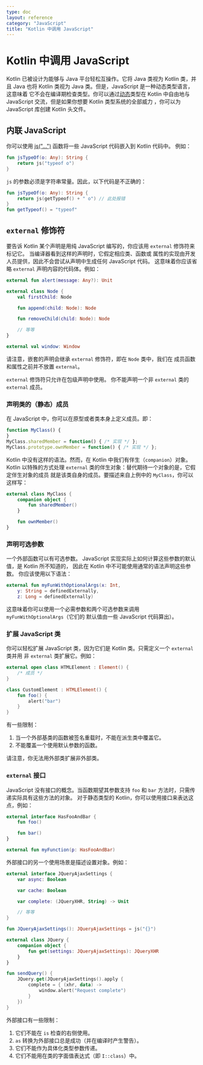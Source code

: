 ```yaml
---
type: doc
layout: reference
category: "JavaScript"
title: "Kotlin 中调用 JavaScript"
---
```


# Kotlin 中调用 JavaScript

Kotlin 已被设计为能够与 Java 平台轻松互操作。它将 Java 类视为 Kotlin 类，并且
Java 也将 Kotlin 类视为 Java 类。但是，JavaScript 是一种动态类型语言，这意味着
它不会在编译期检查类型。你可以通过[动态](dynamic-type.html)类型在
Kotlin 中自由地与 JavaScript 交流，但是如果你想要 Kotlin 类型系统的全部威力
，你可以为 JavaScript 库创建 Kotlin 头文件。


## 内联 JavaScript

你可以使用 [js("...")](https://kotlinlang.org/api/latest/jvm/stdlib/kotlin.js/js.html) 函数将一些 JavaScript 代码嵌入到 Kotlin 代码中。
例如：

``` kotlin
fun jsTypeOf(o: Any): String {
    return js("typeof o")
}
```

`js` 的参数必须是字符串常量。因此，以下代码是不正确的：
``` kotlin
fun jsTypeOf(o: Any): String {
    return js(getTypeof() + " o") // 此处报错
}
fun getTypeof() = "typeof"
```


## `external` 修饰符

要告诉 Kotlin 某个声明是用纯 JavaScript 编写的，你应该用 `external` 修饰符来标记它。
当编译器看到这样的声明时，它假定相应类、函数或
属性的实现由开发人员提供，因此不会尝试从声明中生成任何 JavaScript 代码。
这意味着你应该省略 `external` 声明内容的代码体。例如：

``` kotlin
external fun alert(message: Any?): Unit

external class Node {
    val firstChild: Node

    fun append(child: Node): Node

    fun removeChild(child: Node): Node

    // 等等
}

external val window: Window
```

请注意，嵌套的声明会继承 `external` 修饰符，即在 `Node` 类中，我们在
成员函数和属性之前并不放置 `external`。

`external` 修饰符只允许在包级声明中使用。 你不能声明一个非 `external` 类的 `external` 成员。


### 声明类的（静态）成员

在 JavaScript 中，你可以在原型或者类本身上定义成员。即：

``` javascript
function MyClass() {
}
MyClass.sharedMember = function() { /* 实现 */ };
MyClass.prototype.ownMember = function() { /* 实现 */ };
```

Kotlin 中没有这样的语法。然而，在 Kotlin 中我们有伴生（`companion`）对象。Kotlin 以特殊的方式处理
`external` 类的伴生对象：替代期待一个对象的是，它假定伴生对象的成员
就是该类自身的成员。要描述来自上例中的 `MyClass`，你可以这样写：

``` kotlin
external class MyClass {
    companion object {
        fun sharedMember()
    }

    fun ownMember()
}
```


### 声明可选参数

一个外部函数可以有可选参数。
JavaScript 实现实际上如何计算这些参数的默认值，是 Kotlin 所不知道的，
因此在 Kotlin 中不可能使用通常的语法声明这些参数。
你应该使用以下语法：

``` kotlin
external fun myFunWithOptionalArgs(x: Int,
    y: String = definedExternally,
    z: Long = definedExternally)
```

这意味着你可以使用一个必需参数和两个可选参数来调用 `myFunWithOptionalArgs`（它们的
默认值由一些 JavaScript 代码算出）。


### 扩展 JavaScript 类

你可以轻松扩展 JavaScript 类，因为它们是 Kotlin 类。只需定义一个 `external` 类并用
非 `external` 类扩展它。例如：

``` kotlin
external open class HTMLElement : Element() {
    /* 成员 */
}

class CustomElement : HTMLElement() {
    fun foo() {
        alert("bar")
    }
}
```

有一些限制：

1. 当一个外部基类的函数被签名重载时，不能在派生类中覆盖它。
2. 不能覆盖一个使用默认参数的函数。

请注意，你无法用外部类扩展非外部类。


### `external` 接口

JavaScript 没有接口的概念。当函数期望其参数支持 `foo`
和 `bar` 方法时，只需传递实际具有这些方法的对象。
对于静态类型的 Kotlin，你可以使用接口来表达这点，例如：

``` kotlin
external interface HasFooAndBar {
    fun foo()

    fun bar()
}

external fun myFunction(p: HasFooAndBar)
```

外部接口的另一个使用场景是描述设置对象。例如：

``` kotlin
external interface JQueryAjaxSettings {
    var async: Boolean

    var cache: Boolean

    var complete: (JQueryXHR, String) -> Unit

    // 等等
}

fun JQueryAjaxSettings(): JQueryAjaxSettings = js("{}")

external class JQuery {
    companion object {
        fun get(settings: JQueryAjaxSettings): JQueryXHR
    }
}

fun sendQuery() {
    JQuery.get(JQueryAjaxSettings().apply {
        complete = { (xhr, data) ->
            window.alert("Request complete")
        }
    })
}
```

外部接口有一些限制：

1. 它们不能在 `is` 检查的右侧使用。
2. `as` 转换为外部接口总是成功（并在编译时产生警告）。
3. 它们不能作为具体化类型参数传递。
4. 它们不能用在类的字面值表达式（即 `I::class`）中。
